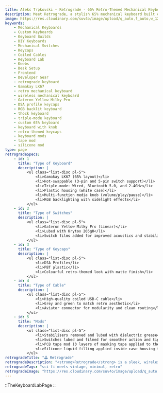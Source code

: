 ```yaml
---
title: Aleks Trpkovski — Retrograde - 65% Retro-Themed Mechanical Keyboard
description: Meet Retrograde, a stylish 65% mechanical keyboard built on the Gamakay LK67. Featuring Gateron Yellow Milky Pro switches, retro DSA keycaps, triple-mode connectivity, RGB lighting, and deep-sounding mods — it's where vintage flair meets modern performance.
image: https://res.cloudinary.com/suv4o/image/upload/q_auto,f_auto,w_1200,e_sharpen:100/v1754297235/blog/the-keyboard-lab/Retrograde_lfxjf3
keywords:
    - Mechanical Keyboards
    - Custom Keyboards
    - Keyboard Builds
    - DIY Keyboards
    - Mechanical Switches
    - Keycaps
    - Coiled Cables
    - Keyboard Lab
    - Keebs
    - Desk Setup
    - Frontend
    - Developer Gear
    - retrograde keyboard
    - Gamakay LK67
    - retro mechanical keyboard
    - wireless mechanical keyboard
    - Gateron Yellow Milky Pro
    - DSA profile keycaps
    - RGB backlit keyboard
    - thock keyboard
    - triple-mode keyboard
    - custom 65% keyboard
    - keyboard with knob
    - retro-themed keycaps
    - keyboard mods
    - tape mod
    - silicone mod
type: page
retrogradeSpecs:
    - id: 1
      title: "Type of Keyboard"
      description: |
          <ul class="list-disc pl-5">
              <li>Gamakay LK67 (65% layout)</li>
              <li>Hot-swappable (3-pin and 5-pin switch support)</li>
              <li>Triple-mode: Wired, Bluetooth 5.0, and 2.4GHz</li>
              <li>Plastic housing (white case)</li>
              <li>Multi-function media knob (volume/play/pause)</li>
              <li>RGB backlighting with sidelight effects</li>
          </ul>
    - id: 2
      title: "Type of Switches"
      description: |
          <ul class="list-disc pl-5">
              <li>Gateron Yellow Milky Pro (Linear)</li>
              <li>Lubed with Krytox 205g0</li>
              <li>Switch films added for improved acoustics and stability</li>
          </ul>
    - id: 3
      title: "Type of Keycaps"
      description: |
          <ul class="list-disc pl-5">
              <li>DSA Profile</li>
              <li>PBT plastic</li>
              <li>Colourful retro-themed look with matte finish</li>
          </ul>
    - id: 4
      title: "Type of Cable"
      description: |
          <ul class="list-disc pl-5">
              <li>High-quality coiled USB-C cable</li>
              <li>Grey and green to match retro aesthetic</li>
              <li>Aviator connector for modularity and clean routing</li>
          </ul>
    - id: 5
      title: "Mods"
      description: |
          <ul class="list-disc pl-5">
              <li>Stabilisers removed and lubed with dielectric grease</li>
              <li>Switches lubed and filmed for smoother action and tighter sound</li>
              <li>PCB tape mod (3 layers of masking tape applied to the back)</li>
              <li>Silicone liquid filling applied inside case housing to eliminate hollowness</li>
          </ul>
retrogradeTitle: "🕹️ Retrograde"
retrogradeDescription: "<strong>Retrograde</strong> is a sleek, wireless-capable 65% mechanical keyboard that brings together modern performance with a nostalgic, colorful twist. Built on the Gamakay LK67, this build combines a triple-mode connection (wired, Bluetooth, 2.4GHz) with a tactile media knob and vibrant RGB underglow. Outfitted with lubed Gateron Yellow Milky Pro switches and retro DSA keycaps, every keystroke is smooth, consistent, and full of personality. Extensive internal mods — including silicone filling, lubed stabilisers, and a layered tape mod — transform the plastic case into a surprisingly deep and refined thock machine. Whether you're gaming, working, or vibing, <strong>Retrograde</strong> is a love letter to the past with the functionality of the future."
retrogradeTags: "sci-fi meets vintage, minimal, retro"
retrogradeImage: "https://res.cloudinary.com/suv4o/image/upload/q_auto,f_auto,w_900,e_sharpen:100/v1754297235/blog/the-keyboard-lab/Retrograde_lfxjf3"
---
```


::TheKeyboardLabPage
::
